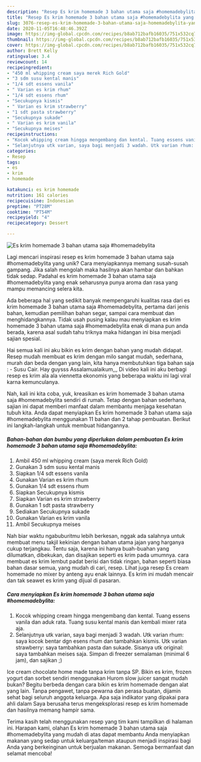 ```yaml
---
description: "Resep Es krim homemade 3 bahan utama saja #homemadebylita yang Lezat"
title: "Resep Es krim homemade 3 bahan utama saja #homemadebylita yang Lezat"
slug: 3076-resep-es-krim-homemade-3-bahan-utama-saja-homemadebylita-yang-lezat
date: 2020-11-05T16:48:46.392Z
image: https://img-global.cpcdn.com/recipes/b8ab712bafb16035/751x532cq70/es-krim-homemade-3-bahan-utama-saja-homemadebylita-foto-resep-utama.jpg
thumbnail: https://img-global.cpcdn.com/recipes/b8ab712bafb16035/751x532cq70/es-krim-homemade-3-bahan-utama-saja-homemadebylita-foto-resep-utama.jpg
cover: https://img-global.cpcdn.com/recipes/b8ab712bafb16035/751x532cq70/es-krim-homemade-3-bahan-utama-saja-homemadebylita-foto-resep-utama.jpg
author: Brett Kelly
ratingvalue: 3.4
reviewcount: 14
recipeingredient:
- "450 ml whipping cream saya merek Rich Gold"
- "3 sdm susu kental manis"
- "1/4 sdt essens vanila"
- " Varian es krim rhum"
- "1/4 sdt essens rhum"
- "Secukupnya kismis"
- " Varian es krim strawberry"
- "1 sdt pasta strawberry"
- "Secukupnya sukade"
- " Varian es krim vanila"
- "Secukupnya meises"
recipeinstructions:
- "Kocok whipping cream hingga mengembang dan kental. Tuang essens vanila dan aduk rata. Tuang susu kental manis dan kembali mixer rata aja."
- "Selanjutnya utk varian, saya bagi menjadi 3 wadah. Utk varian rhum: saya kocok bentar dgn esens rhum dan tambahkan kismis. Utk varian strawberry: saya tambahkan pasta dan sukade. Sisanya utk original: saya tambahkan meises saja. Simpan di freezer semalaman (minimal 6 jam), dan sajikan ;)"
categories:
- Resep
tags:
- es
- krim
- homemade

katakunci: es krim homemade 
nutrition: 161 calories
recipecuisine: Indonesian
preptime: "PT28M"
cooktime: "PT54M"
recipeyield: "4"
recipecategory: Dessert

---
```



![Es krim homemade 3 bahan utama saja #homemadebylita](https://img-global.cpcdn.com/recipes/b8ab712bafb16035/751x532cq70/es-krim-homemade-3-bahan-utama-saja-homemadebylita-foto-resep-utama.jpg)

Lagi mencari inspirasi resep es krim homemade 3 bahan utama saja #homemadebylita yang unik? Cara menyiapkannya memang susah-susah gampang. Jika salah mengolah maka hasilnya akan hambar dan bahkan tidak sedap. Padahal es krim homemade 3 bahan utama saja #homemadebylita yang enak seharusnya punya aroma dan rasa yang mampu memancing selera kita.

Ada beberapa hal yang sedikit banyak mempengaruhi kualitas rasa dari es krim homemade 3 bahan utama saja #homemadebylita, pertama dari jenis bahan, kemudian pemilihan bahan segar, sampai cara membuat dan menghidangkannya. Tidak usah pusing kalau mau menyiapkan es krim homemade 3 bahan utama saja #homemadebylita enak di mana pun anda berada, karena asal sudah tahu triknya maka hidangan ini bisa menjadi sajian spesial.

Hai semua kali ini aku bikin es krim dengan bahan yang mudah didapat. Resep mudah membuat es krim dengan milo sangat mudah, sederhana, murah dan beda dengan yang lain, kita hanya membutuhkan tiga bahan saja : - Susu Cair. Hay guysss Assalamualaikum,,, Di video kali ini aku berbagi resep es krim ala ala viennetta ekonomis yang beberapa waktu ini lagi viral karna kemunculanya.


Nah, kali ini kita coba, yuk, kreasikan es krim homemade 3 bahan utama saja #homemadebylita sendiri di rumah. Tetap dengan bahan sederhana, sajian ini dapat memberi manfaat dalam membantu menjaga kesehatan tubuh kita. Anda dapat menyiapkan Es krim homemade 3 bahan utama saja #homemadebylita menggunakan 11 bahan dan 2 tahap pembuatan. Berikut ini langkah-langkah untuk membuat hidangannya.

<!--inarticleads1-->

##### Bahan-bahan dan bumbu yang diperlukan dalam pembuatan Es krim homemade 3 bahan utama saja #homemadebylita:

1. Ambil 450 ml whipping cream (saya merek Rich Gold)
1. Gunakan 3 sdm susu kental manis
1. Siapkan 1/4 sdt essens vanila
1. Gunakan  Varian es krim rhum
1. Gunakan 1/4 sdt essens rhum
1. Siapkan Secukupnya kismis
1. Siapkan  Varian es krim strawberry
1. Gunakan 1 sdt pasta strawberry
1. Sediakan Secukupnya sukade
1. Gunakan  Varian es krim vanila
1. Ambil Secukupnya meises


Nah biar waktu ngabuburitmu lebih berkesan, nggak ada salahnya untuk membuat menu takjil kekinian dengan bahan utama jajan yang harganya cukup terjangkau. Tentu saja, karena ini hanya buah-buahan yang dilumatkan, dibekukan, dan disajikan seperti es krim pada umumnya. cara membuat es krim lembut padat berisi dan tidak ringan, bahan seperti biasa bahan dasar semua, yang mudah di cari, resep. Lihat juga resep Es cream homemade no mixer by anteng ayu enak lainnya. Es krim ini mudah mencair dan tak seawet es krim yang dijual di pasaran. 

<!--inarticleads2-->

##### Cara menyiapkan Es krim homemade 3 bahan utama saja #homemadebylita:

1. Kocok whipping cream hingga mengembang dan kental. Tuang essens vanila dan aduk rata. Tuang susu kental manis dan kembali mixer rata aja.
1. Selanjutnya utk varian, saya bagi menjadi 3 wadah. Utk varian rhum: saya kocok bentar dgn esens rhum dan tambahkan kismis. Utk varian strawberry: saya tambahkan pasta dan sukade. Sisanya utk original: saya tambahkan meises saja. Simpan di freezer semalaman (minimal 6 jam), dan sajikan ;)


Ice cream chocolate home made tanpa krim tanpa SP. Bikin es krim, frozen yogurt dan sorbet sendiri menggunakan Hurom slow juicer sangat mudah bukan? Begitu berbeda dengan cara bikin es krim homemade dengan alat yang lain. Tanpa pengawet, tanpa pewarna dan perasa buatan, dijamin sehat bagi seluruh anggota keluarga. Apa saja indikator yang dipakai para ahli dalam Saya berusaha terus mengeksplorasi resep es krim homemade dan hasilnya memang hampir sama. 

Terima kasih telah menggunakan resep yang tim kami tampilkan di halaman ini. Harapan kami, olahan Es krim homemade 3 bahan utama saja #homemadebylita yang mudah di atas dapat membantu Anda menyiapkan makanan yang sedap untuk keluarga/teman ataupun menjadi inspirasi bagi Anda yang berkeinginan untuk berjualan makanan. Semoga bermanfaat dan selamat mencoba!
